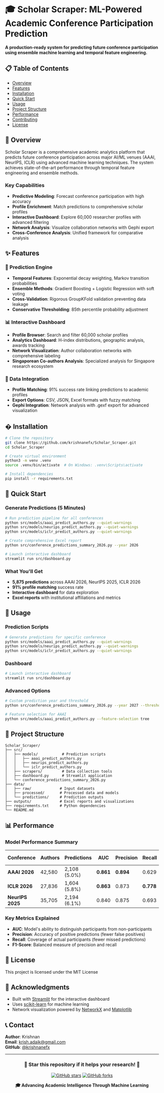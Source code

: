 # 🎓 Scholar Scraper: ML-Powered Academic Conference Participation Prediction

**A production-ready system for predicting future conference participation using ensemble machine learning and temporal feature engineering.**

## 📋 Table of Contents
- [Overview](#overview)
- [Features](#features)
- [Installation](#installation)
- [Quick Start](#quick-start)
- [Usage](#usage)
- [Project Structure](#project-structure)
- [Performance](#performance)
- [Contributing](#contributing)
- [License](#license)

## 🎯 Overview

Scholar Scraper is a comprehensive academic analytics platform that predicts future conference participation across major AI/ML venues (AAAI, NeurIPS, ICLR) using advanced machine learning techniques. The system achieves state-of-the-art performance through temporal feature engineering and ensemble methods.

### Key Capabilities
- **Predictive Modeling**: Forecast conference participation with high accuracy
- **Profile Enrichment**: Match predictions to comprehensive scholar profiles
- **Interactive Dashboard**: Explore 60,000 researcher profiles with advanced filtering
- **Network Analysis**: Visualize collaboration networks with Gephi export
- **Cross-Conference Analysis**: Unified framework for comparative analysis

## ✨ Features

### 🔮 Prediction Engine
- **Temporal Features**: Exponential decay weighting, Markov transition probabilities
- **Ensemble Methods**: Gradient Boosting + Logistic Regression with soft voting
- **Cross-Validation**: Rigorous GroupKFold validation preventing data leakage
- **Conservative Thresholding**: 85th percentile probability adjustment

### 📊 Interactive Dashboard
- **Profile Browser**: Search and filter 60,000 scholar profiles
- **Analytics Dashboard**: H-index distributions, geographic analysis, awards tracking
- **Network Visualization**: Author collaboration networks with comprehensive labeling
- **Singaporean Co-authors Analysis**: Specialized analysis for Singapore research ecosystem

### 🔗 Data Integration
- **Profile Matching**: 91% success rate linking predictions to academic profiles
- **Export Options**: CSV, JSON, Excel formats with fuzzy matching
- **Gephi Integration**: Network analysis with .gexf export for advanced visualization

## �️ Installation

```bash
# Clone the repository
git clone https://github.com/krishnanefx/Scholar_Scraper.git
cd Scholar_Scraper

# Create virtual environment
python3 -m venv .venv
source .venv/bin/activate  # On Windows: .venv\Scripts\activate

# Install dependencies
pip install -r requirements.txt
```

## 🚀 Quick Start

### Generate Predictions (5 Minutes)
```bash
# Run prediction pipeline for all conferences
python src/models/aaai_predict_authors.py --quiet-warnings
python src/models/neurips_predict_authors.py --quiet-warnings
python src/models/iclr_predict_authors.py --quiet-warnings

# Create comprehensive Excel report
python src/conference_predictions_summary_2026.py --year 2026

# Launch interactive dashboard
streamlit run src/dashboard.py
```

### What You'll Get
- **5,875 predictions** across AAAI 2026, NeurIPS 2025, ICLR 2026
- **91% profile matching** success rate
- **Interactive dashboard** for data exploration
- **Excel reports** with institutional affiliations and metrics

## 📖 Usage

### Prediction Scripts
```bash
# Generate predictions for specific conference
python src/models/aaai_predict_authors.py --quiet-warnings
python src/models/neurips_predict_authors.py --quiet-warnings
python src/models/iclr_predict_authors.py --quiet-warnings
```

### Dashboard
```bash
# Launch interactive dashboard
streamlit run src/dashboard.py
```

### Advanced Options
```bash
# Custom prediction year and threshold
python src/conference_predictions_summary_2026.py --year 2027 --threshold 80

# Feature selection for AAAI
python src/models/aaai_predict_authors.py --feature-selection tree
```

## 📁 Project Structure

```
Scholar_Scraper/
├── src/
│   ├── models/           # Prediction scripts
│   │   ├── aaai_predict_authors.py
│   │   ├── neurips_predict_authors.py
│   │   └── iclr_predict_authors.py
│   ├── scrapers/         # Data collection tools
│   ├── dashboard.py      # Streamlit application
│   └── conference_predictions_summary_2026.py
├── data/
│   ├── raw/             # Input datasets
│   ├── processed/       # Processed data and models
│   └── predictions/     # Prediction outputs
├── outputs/             # Excel reports and visualizations
├── requirements.txt     # Python dependencies
└── README.md
```

## 📊 Performance

### Model Performance Summary

| Conference | Authors | Predictions | AUC | Precision | Recall | F1-Score | Match Rate |
|------------|---------|-------------|-----|-----------|--------|----------|------------|
| **AAAI 2026** | 42,580 | 2,108 (5.0%) | **0.861** | **0.894** | 0.629 | 0.739 | **91.6%** |
| **ICLR 2026** | 27,836 | 1,604 (5.8%) | **0.863** | 0.873 | **0.778** | **0.822** | **90.3%** |
| **NeurIPS 2025** | 35,705 | 2,194 (6.1%) | 0.840 | 0.875 | 0.693 | 0.773 | **90.4%** |

### Key Metrics Explained
- **AUC**: Model's ability to distinguish participants from non-participants
- **Precision**: Accuracy of positive predictions (fewer false positives)
- **Recall**: Coverage of actual participants (fewer missed predictions)
- **F1-Score**: Balanced measure of precision and recall

## 📄 License

This project is licensed under the MIT License 
## 🙏 Acknowledgments

- Built with [Streamlit](https://streamlit.io/) for the interactive dashboard
- Uses [scikit-learn](https://scikit-learn.org/) for machine learning
- Network visualization powered by [NetworkX](https://networkx.org/) and [Matplotlib](https://matplotlib.org/)

## 📞 Contact

**Author**: Krishnan   
**Email**: krish.adaik@gmail.com  
**GitHub**: [@krishnanefx](https://github.com/krishnanefx)

---

<div align="center">

### 🌟 Star this repository if it helps your research! 🌟

[![GitHub stars](https://img.shields.io/github/stars/krishnanefx/Scholar_Scraper?style=social)](https://github.com/krishnanefx/Scholar_Scraper)
[![GitHub forks](https://img.shields.io/github/forks/krishnanefx/Scholar_Scraper?style=social)](https://github.com/krishnanefx/Scholar_Scraper)

**🎓 Advancing Academic Intelligence Through Machine Learning**

</div>

